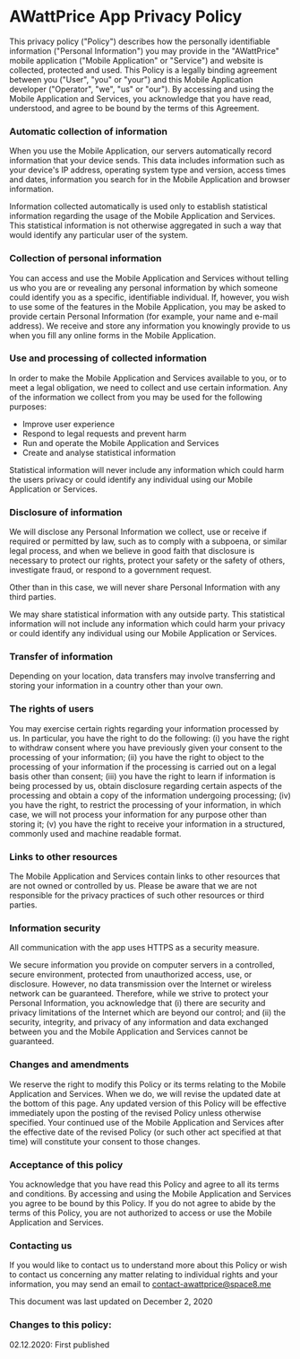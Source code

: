 # AWattPrice App Privacy Policy

This privacy policy ("Policy") describes how the personally identifiable information ("Personal Information") you may provide in the "AWattPrice" mobile application ("Mobile Application" or "Service") and website is collected, protected and used. This Policy is a legally binding agreement between you ("User", "you" or "your") and this Mobile Application developer ("Operator", "we", "us" or "our"). By accessing and using the Mobile Application and Services, you acknowledge that you have read, understood, and agree to be bound by the terms of this Agreement.

### Automatic collection of information

When you use the Mobile Application, our servers automatically record information that your device sends. This data includes information such as your device's IP address, operating system type and version, access times and dates, information you search for in the Mobile Application and browser information.

Information collected automatically is used only to establish statistical information regarding the usage of the Mobile Application and Services. This statistical information is not otherwise aggregated in such a way that would identify any particular user of the system.

### Collection of personal information

You can access and use the Mobile Application and Services without telling us who you are or revealing any personal information by which someone could identify you as a specific, identifiable individual. If, however, you wish to use some of the features in the Mobile Application, you may be asked to provide certain Personal Information (for example, your name and e-mail address). We receive and store any information you knowingly provide to us when you fill any online forms in the Mobile Application.

### Use and processing of collected information

In order to make the Mobile Application and Services available to you, or to meet a legal obligation, we need to collect and use certain information. Any of the information we collect from you may be used for the following purposes:

- Improve user experience
- Respond to legal requests and prevent harm
- Run and operate the Mobile Application and Services
- Create and analyse statistical information

Statistical information will never include any information which could harm the users privacy or could identify any individual using our Mobile Application or Services.

### Disclosure of information

We will disclose any Personal Information we collect, use or receive if required or permitted by law, such as to comply with a subpoena, or similar legal process, and when we believe in good faith that disclosure is necessary to protect our rights, protect your safety or the safety of others, investigate fraud, or respond to a government request.

Other than in this case, we will never share Personal Information with any third parties.

We may share statistical information with any outside party. This statistical information will not include any information which could harm your privacy or could identify any individual using our Mobile Application or Services.

### Transfer of information

Depending on your location, data transfers may involve transferring and storing your information in a country other than your own.

### The rights of users

You may exercise certain rights regarding your information processed by us. In particular, you have the right to do the following: (i) you have the right to withdraw consent where you have previously given your consent to the processing of your information; (ii) you have the right to object to the processing of your information if the processing is carried out on a legal basis other than consent; (iii) you have the right to learn if information is being processed by us, obtain disclosure regarding certain aspects of the processing and obtain a copy of the information undergoing processing; (iv) you have the right, to restrict the processing of your information, in which case, we will not process your information for any purpose other than storing it; (v) you have the right to receive your information in a structured, commonly used and machine readable format.

### Links to other resources

The Mobile Application and Services contain links to other resources that are not owned or controlled by us. Please be aware that we are not responsible for the privacy practices of such other resources or third parties.

### Information security

All communication with the app uses HTTPS as a security measure.

We secure information you provide on computer servers in a controlled, secure environment, protected from unauthorized access, use, or disclosure. However, no data transmission over the Internet or wireless network can be guaranteed. Therefore, while we strive to protect your Personal Information, you acknowledge that (i) there are security and privacy limitations of the Internet which are beyond our control; and (ii) the security, integrity, and privacy of any information and data exchanged between you and the Mobile Application and Services cannot be guaranteed.

### Changes and amendments

We reserve the right to modify this Policy or its terms relating to the Mobile Application and Services. When we do, we will revise the updated date at the bottom of this page. Any updated version of this Policy will be effective immediately upon the posting of the revised Policy unless otherwise specified. Your continued use of the Mobile Application and Services after the effective date of the revised Policy (or such other act specified at that time) will constitute your consent to those changes.

### Acceptance of this policy

You acknowledge that you have read this Policy and agree to all its terms and conditions. By accessing and using the Mobile Application and Services you agree to be bound by this Policy. If you do not agree to abide by the terms of this Policy, you are not authorized to access or use the Mobile Application and Services.

### Contacting us

If you would like to contact us to understand more about this Policy or wish to contact us concerning any matter relating to individual rights and your information, you may send an email to contact-awattprice@space8.me

This document was last updated on December 2, 2020

### Changes to this policy:
02.12.2020: First published